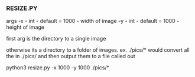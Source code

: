 ### RESIZE.PY

args
-x - int - default = 1000 - width of image
-y - int - default = 1000 - height of image

first arg is the directory to a single image

otherwise its a directory to a folder of images. ex. ./pics/* would convert all the in ./pics/ and then output them to a file called out

python3 resize.py -x 1000 -y 1000 ./pics/*